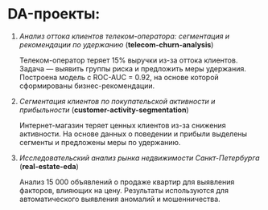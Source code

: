 # DA-проекты:

1. *Анализ оттока клиентов телеком-оператора: сегментация и рекомендации по удержанию* (**telecom-churn-analysis**)
   
   Телеком-оператор теряет 15% выручки из-за оттока клиентов. Задача — выявить группы риска и предложить меры удержания. Построена модель с ROC-AUC = 0.92, на основе которой сформированы бизнес-рекомендации.

2. *Сегментация клиентов по покупательской активности и прибыльности* (**customer-activity-segmentation**)

   Интернет-магазин теряет ценных клиентов из-за снижения активности. На основе данных о поведении и прибыли выделены сегменты и предложены меры по удержанию.

3. *Исследовательский анализ рынка недвижимости Санкт-Петербурга* (**real-estate-eda**)
   
   Анализ 15 000 объявлений о продаже квартир для выявления факторов, влияющих на цену. Результаты используются для автоматического выявления аномалий и мошенничества.
